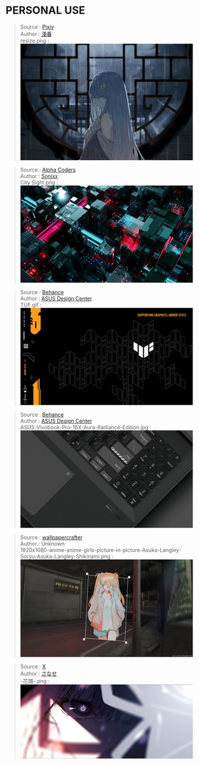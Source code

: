 PERSONAL USE
===

> Source : [Pixiv](https://www.pixiv.net/artworks/79070562)\
> Author : [淺春](https://www.pixiv.net/users/5662397)\
> resize.png :
> ![resize.png](https://raw.githubusercontent.com/itz-ZEPH/ImageHost/refs/heads/main/Picture/resize.png)

> Source : [Alpha Coders](https://wall.alphacoders.com/big.php?i=1337390)\
> Author : [Sonixx](https://alphacoders.com/users/profile/134432/Sonixx)\
> City Sight.png :
> ![City Sight.png](https://raw.githubusercontent.com/itz-ZEPH/ImageHost/refs/heads/main/Picture/City%20Sight.png)

> Source : [Behance](https://www.behance.net/gallery/113991421/TUF-Gaming-Rebrand)\
> Author : [ASUS Design Center](https://www.behance.net/asusdesigncenter)\
> TUF.gif :
> ![TUF.gif](https://raw.githubusercontent.com/itz-ZEPH/ImageHost/refs/heads/main/Picture/TUF.gif)

> Source : [Behance](https://www.behance.net/gallery/133725137/ASUS-Vivobook-Pro-16X-Aura-Radiance-Edition)\
> Author : [ASUS Design Center](https://www.behance.net/asusdesigncenter)\
> ASUS-Vivobook-Pro-16X-Aura-Radiance-Edition.jpg :
> ![ASUS-Vivobook-Pro-16X-Aura-Radiance-Edition.jpg](https://raw.githubusercontent.com/itz-ZEPH/ImageHost/refs/heads/main/Picture/ASUS-Vivobook-Pro-16X-Aura-Radiance-Edition.jpg)

> Source : [wallpapercrafter](https://wallpapercrafter.com/143129-anime-anime-girls-picture-in-picture-asuka-langley-soryu-asuka-langley-shikinami.html)\
> Author : Unknown\
> 1920x1080-anime-anime-girls-picture-in-picture-Asuka-Langley-Soryu-Asuka-Langley-Shikinami.png :
> ![1920x1080-anime-anime-girls-picture-in-picture-Asuka-Langley-Soryu-Asuka-Langley-Shikinami.png](https://raw.githubusercontent.com/itz-ZEPH/ImageHost/refs/heads/main/Picture/1920x1080-anime-anime-girls-picture-in-picture-Asuka-Langley-Soryu-Asuka-Langley-Shikinami.png)

> Source : [X](https://x.com/ekakidayo_/status/1403669659262406658/photo/1)\
> Author : [さなせ](https://lit.link/zh-tw/sanase)\
> -花譜-.png :
> ![-花譜-.png](https://raw.githubusercontent.com/itz-ZEPH/ImageHost/refs/heads/main/Picture/-%E8%8A%B1%E8%AD%9C-.png)

